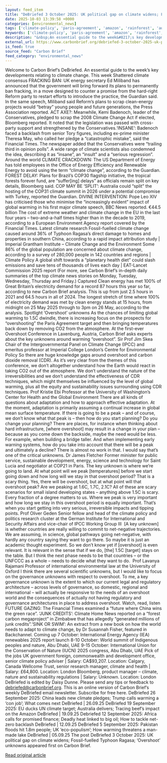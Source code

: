 ```yaml
---
layout: feed_item
title: "DeBriefed 3 October 2025: UK political gap on climate widens; Fossil-fuelled Typhoon Ragasa; ‘Overshoot’ unknowns"
date: 2025-10-03 13:39:58 +0000
categories: [environmental_news]
tags: ['climate-policy', 'paris-agreement', 'amazon', 'rainforest', 'australia', 'climate-science', 'clean-energy', 'tropical-storms', 'urgent', 'ipcc']
keywords: ['climate-policy', 'paris-agreement', 'amazon', 'rainforest', 'political', 'australia', 'october', 'debriefed']
description: "&nbsp;An essential guide to the week&#8217;s key developments relating to climate change"
external_url: https://www.carbonbrief.org/debriefed-3-october-2025-uk-political-gap-on-climate-widens-fossil-fuelled-typhoon-ragasa-overshoot-unknowns/
is_feed: true
source_feed: "Carbon Brief"
feed_category: "environmental_news"
---
```


Welcome to Carbon Brief’s DeBriefed.&nbsp;An essential guide to the week&#8217;s key developments relating to climate change. This week Shattered climate consensus FRACKING BAN: UK energy secretary Ed Miliband has announced that the government will bring forward its plans to permanently ban fracking, in a move designed to counter a promise from the hard-right Reform party to restart efforts to introduce the practice, the Guardian said. In the same speech, Miliband said Reform’s plans to scrap clean-energy projects would “betray” young people and future generations, the Press Association reported. ACT AXE?: Meanwhile, Kemi Badenoch, leader of the Conservatives, pledged to scrap the 2008 Climate Change Act if elected, Bloomberg reported. It noted that the legislation was passed with cross-party support and strengthened by the Conservatives.‘INSANE’: Badenoch faced a backlash from senior Tory figures, including ex-prime minister Theresa May, who called her pledge a “catastrophic mistake”, said the Financial Times. The newspaper added that the Conservatives were “trailing third in opinion polls”. A wide range of climate scientists also condemned the idea, describing it as “insane”, an “insult” and a “serious regression”. Around the world CLIMATE CRACKDOWN: The US Department of Energy has told employees in the Office of Energy Efficiency and Renewable Energy to avoid using the term “climate change”, according to the Guardian. FOREST DELAY: Plans for Brazil’s COP30 flagship initiative, the tropical forests forever fund, are “suffer[ing] delays” as officials remain split on key details, Bloomberg said. COP MAY BE ‘SPLIT’: Australia could “split” the hosting of the COP31 climate summit in 2026 under a potential compromise with Turkey, reported the Guardian. DIVINE INTERVENTION: Pope Leo XIV has criticised those who minimise the “increasingly evident” impact of global warming in his first major climate speech, BBC News reported. €44.5 billion The cost of extreme weather and climate change in the EU in the last four years – two-and-a-half times higher than in the decade to 2019, according to a European Environment Agency report covered by the Financial Times. Latest climate research Fossil-fuelled climate change caused around 36% of Typhoon Ragasa’s direct damage to homes and properties in southern China, according to a rapid impact attribution study | Imperial Grantham Institute – Climate Change and the Environment Some 86% of the global population are concerned about climate change, according to a survey of 280,000 people in 142 countries and regions | Climate Policy A global shift towards a “planetary health diet” could slash emissions and save tens of thousands of lives each day | EAT-Lancet Commission 2025 report (For more, see Carbon Brief’s in-depth daily summaries of the top climate news stories on Monday, Tuesday, Wednesday, Thursday and Friday.) Captured Clean energy has met 100% of Great Britain’s electricity demand for a record 87 hours this year so far, according to new Carbon Brief analysis. This is up from just 2.5 hours in 2021 and 64.5 hours in all of 2024. The longest stretch of time where 100% of electricity demand was met by clean energy stands at 15 hours, from midnight on 25 May 2025 through to 3pm on 26 May, according to the analysis. Spotlight ‘Overshoot’ unknowns As the chances of limiting global warming to 1.5C dwindle, there is increasing focus on the prospects for “overshooting” the Paris Agreement target and then bringing temperatures back down by removing CO2 from the atmosphere. At the first-ever Overshoot Conference in Laxenburg, Austria, Carbon Brief asks experts about the key unknowns around warming “overshoot”. Sir Prof Jim Skea Chair of the Intergovernmental Panel on Climate Change (IPCC) and emeritus professor at Imperial College London’s Centre for Environmental Policy So there are huge knowledge gaps around overshoot and carbon dioxide removal (CDR). As it&#8217;s very clear from the themes of this conference, we don&#8217;t altogether understand how the Earth would react in taking CO2 out of the atmosphere. We don&#8217;t understand the nature of the irreversibilities and we don&#8217;t understand the effectiveness of CDR techniques, which might themselves be influenced by the level of global warming, plus all the equity and sustainability issues surrounding using CDR techniques. Prof Kristie Ebi Professor at the University of Washington’s Center for Health and the Global Environment There are all kinds of questions about adaptation and how to approach effective adaptation. At the moment, adaptation is primarily assuming a continual increase in global mean surface temperature. If there is going to be a peak – and of course, we don’t know what that peak is – then how do you start planning? Do you change your planning? There are places, for instance when thinking about hard infrastructure, [where overshoot] may result in a change in your plan – because as you come down the backside, maybe the need would be less. For example, when building a bridge taller. And when implementing early warning systems, how do you take into account that there will be a peak and ultimately a decline? There is almost no work in that. I would say that&#8217;s one of the critical unknowns. Dr James Fletcher Former minister for public service, sustainable development, energy, science and technology for Saint Lucia and negotiator at COP21 in Paris. The key unknown is where we&#8217;re going to land. At what point will we peak [temperatures] before we start going down and how long will we stay in that overshoot period? That is a scary thing. Yes, there will be overshoot, but at what point will that overshoot peak? Are we peaking at 1.6C, 1.7C, 2.1C? All of these are scary scenarios for small island developing states – anything above 1.5C is scary. Every fraction of a degree matters to us. Where we peak is very important and how long we stay in this overshoot period is equally important. That&#8217;s when you start getting into very serious, irreversible impacts and tipping points. Prof Oliver Geden Senior fellow and head of the climate policy and politics research cluster at the German Institute for International and Security Affairs and vice-chair of IPCC Working Group III&nbsp; [A key unknown] is whether countries are really willing to commit to net-negative trajectories. We are assuming, in science, global pathways going net-negative, with hardly any country saying they want to go there. So maybe it is just an academic thought experiment. So we don&#8217;t know yet if [overshoot] is even relevant. It is relevant in the sense that if we do, [the] 1.5C [target] stays on the table. But I think the next phase needs to be that countries – or the UNFCCC as a whole – needs to decide what they want to do.&nbsp; Prof Lavanya Rajamani Professor of international environmental law at the University of Oxford I think there are several scientific unknowns, but I would like to focus on the governance unknowns with respect to overshoot. To me, a key governance unknown is the extent to which our current legal and regulatory architecture – across levels of governance, so domestic, regional and international – will actually be responsive to the needs of an overshoot world and the consequences of actually not having regulatory and governance architectures in place to address overshoot. Watch, read, listen FUTURE GAZING: The Financial Times examined a “future where China wins the green race”. ‘JUNK CREDITS’: Climate Home News reported on a “forest carbon megaproject” in Zimbabwe that has allegedly “generated millions of junk credits”.‘SINK OR SWIM’: An extract from a new book on how the world needs to adapt to climate change, by Dr Susannah Fisher, featured in Backchannel. Coming up 7 October: International Energy Agency (IEA) renewables 2025 report launch 8-10 October: World summit of Indigenous peoples and nature, Abu Dhabi, UAE 9-15 October: International Union for the Conservation of Nature (IUCN) 2025 congress, Abu Dhabi, UAE Pick of the jobs UK government foreign, commonwealth and development office, senior climate policy adviser | Salary: CA$93,207. Location: Calgary, Canada Wellcome Trust, senior research manager, climate and health | Salary: £64,800. Location: London Bloomberg, product manager – climate, nature and sustainability regulations | Salary: Unknown. Location: London DeBriefed is edited by Daisy Dunne. Please send any tips or feedback to debriefed@carbonbrief.org. This is an online version of Carbon Brief’s weekly DeBriefed email newsletter. Subscribe for&nbsp;free here. DeBriefed 26 September 2025: China leads new climate pledges; Trump calls warming a ‘con job’; What comes next DeBriefed | 26.09.25 DeBriefed 19 September 2025: EU ducks UN climate target; Australia delivers; Tracing beef’s impact on the Amazon DeBriefed | 19.09.25 Debriefed 12 September 2025: Africa calls for promised finance; Deadly heat linked to big oil; How to tackle net-zero backlash DeBriefed | 12.09.25 DeBriefed 5 September 2025: Pakistan floods hit 1.8m people; UK ‘eco-populism’; How warming threatens a man-made lake DeBriefed | 05.09.25 The post DeBriefed 3 October 2025: UK political gap on climate widens; Fossil-fuelled Typhoon Ragasa; ‘Overshoot’ unknowns appeared first on Carbon Brief.

[Read original article](https://www.carbonbrief.org/debriefed-3-october-2025-uk-political-gap-on-climate-widens-fossil-fuelled-typhoon-ragasa-overshoot-unknowns/)
